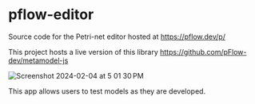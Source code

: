 # pflow-editor

Source code for the Petri-net editor hosted at https://pflow.dev/p/

This project hosts a live version of this library https://github.com/pFlow-dev/metamodel-js

![Screenshot 2024-02-04 at 5 01 30 PM](https://github.com/pFlow-dev/pflow-editor/assets/243500/72459d8a-08c3-46b8-b834-73d370d657aa)


This app allows users to test models as they are developed.
